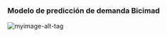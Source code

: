 ### Modelo de predicción de demanda Bicimad 

![myimage-alt-tag](https://www.bicimad.com/images/65.png)

